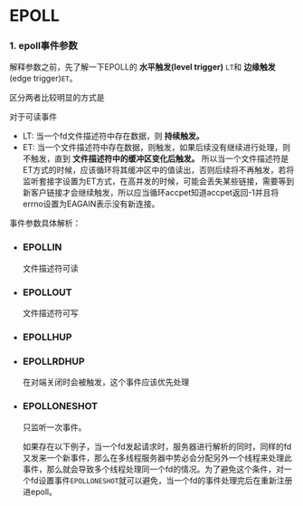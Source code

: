 # EPOLL

### 1. epoll事件参数

解释参数之前，先了解一下EPOLL的 __水平触发(level trigger)__ `LT`和 __边缘触发__ (edge trigger)`ET`。

区分两者比较明显的方式是

对于可读事件
* LT: 当一个fd文件描述符中存在数据，则 __持续触发。__
* ET: 当一个文件描述符中存在数据，则触发，如果后续没有继续进行处理，则不触发，直到 __文件描述符中的缓冲区变化后触发。__ 所以当一个文件描述符是ET方式的时候，应该循环将其缓冲区中的值读出，否则后续将不再触发，若将监听套接字设置为ET方式，在高并发的时候，可能会丢失某些链接，需要等到新客户链接才会继续触发，所以应当循环accpet知道accpet返回-1并且将errno设置为EAGAIN表示没有新连接。

事件参数具体解析：

* ### __EPOLLIN__ 

    文件描述符可读
* ### __EPOLLOUT__

    文件描述符可写
    

* ### __EPOLLHUP__


* ### __EPOLLRDHUP__

    在对端关闭时会被触发，这个事件应该优先处理
    
* ### __EPOLLONESHOT__

    只监听一次事件。
    
    如果存在以下例子，当一个fd发起请求时，服务器进行解析的同时，同样的fd又发来一个新事件，那么在多线程服务器中势必会分配另外一个线程来处理此事件，那么就会导致多个线程处理同一个fd的情况。为了避免这个条件，对一个fd设置事件`EPOLLONESHOT`就可以避免，当一个fd的事件处理完后在重新注册进epoll。
    